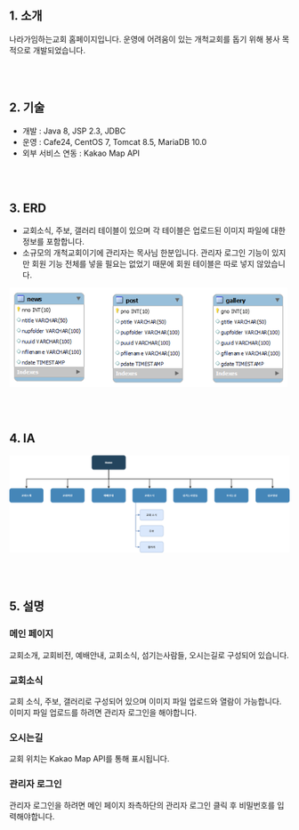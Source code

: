 ## 1. 소개

나라가임하는교회 홈페이지입니다. 운영에 어려움이 있는 개척교회를 돕기 위해 봉사 목적으로 개발되었습니다.

<br><br>

## 2. 기술

- 개발 : Java 8, JSP 2.3, JDBC
- 운영 : Cafe24, CentOS 7, Tomcat 8.5, MariaDB 10.0
- 외부 서비스 연동 : Kakao Map API

<br><br>

## 3. ERD

- 교회소식, 주보, 갤러리 테이블이 있으며 각 테이블은 업로드된 이미지 파일에 대한 정보를 포함합니다.
- 소규모의 개척교회이기에 관리자는 목사님 한분입니다. 관리자 로그인 기능이 있지만 회원 기능 전체를 넣을 필요는 없었기 때문에 회원 테이블은 따로 넣지 않았습니다.
<img width="500" src="ERD.png">

<br><br>

## 4. IA

<img width="800" src="IA.png">

<br><br>

## 5. 설명

### 메인 페이지

교회소개, 교회비전, 예배안내, 교회소식, 섬기는사람들, 오시는길로 구성되어 있습니다.

### 교회소식

교회 소식, 주보, 갤러리로 구성되어 있으며 이미지 파일 업로드와 열람이 가능합니다. 이미지 파일 업로드를 하려면 관리자 로그인을 해야합니다.

### 오시는길

교회 위치는 Kakao Map API를 통해 표시됩니다.

### 관리자 로그인

관리자 로그인을 하려면 메인 페이지 좌측하단의 관리자 로그인 클릭 후 비밀번호를 입력해야합니다.
